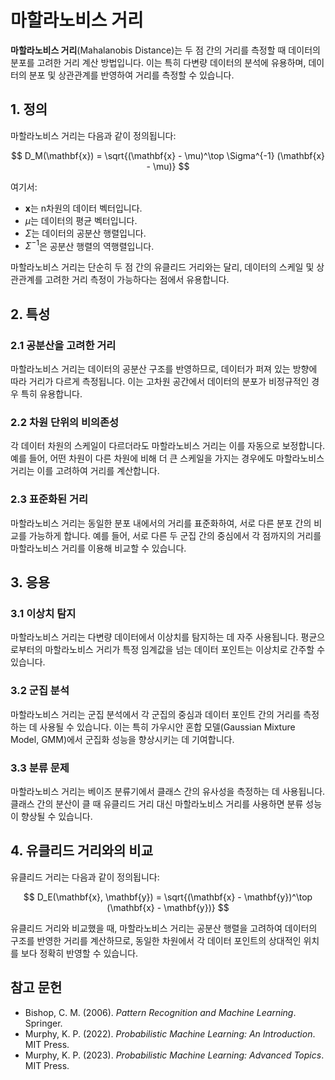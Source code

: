 # 마할라노비스 거리

**마할라노비스 거리**(Mahalanobis Distance)는 두 점 간의 거리를 측정할 때 데이터의 분포를 고려한 거리 계산 방법입니다. 이는 특히 다변량 데이터의 분석에 유용하며, 데이터의 분포 및 상관관계를 반영하여 거리를 측정할 수 있습니다.

## 1. 정의

마할라노비스 거리는 다음과 같이 정의됩니다:

$$
D_M(\mathbf{x}) = \sqrt{(\mathbf{x} - \mu)^\top \Sigma^{-1} (\mathbf{x} - \mu)}
$$

여기서:
- $\mathbf{x}$는 n차원의 데이터 벡터입니다.
- $\mu$는 데이터의 평균 벡터입니다.
- $\Sigma$는 데이터의 공분산 행렬입니다.
- $\Sigma^{-1}$은 공분산 행렬의 역행렬입니다.

마할라노비스 거리는 단순히 두 점 간의 유클리드 거리와는 달리, 데이터의 스케일 및 상관관계를 고려한 거리 측정이 가능하다는 점에서 유용합니다.

## 2. 특성

### 2.1 공분산을 고려한 거리
마할라노비스 거리는 데이터의 공분산 구조를 반영하므로, 데이터가 퍼져 있는 방향에 따라 거리가 다르게 측정됩니다. 이는 고차원 공간에서 데이터의 분포가 비정규적인 경우 특히 유용합니다.

### 2.2 차원 단위의 비의존성
각 데이터 차원의 스케일이 다르더라도 마할라노비스 거리는 이를 자동으로 보정합니다. 예를 들어, 어떤 차원이 다른 차원에 비해 더 큰 스케일을 가지는 경우에도 마할라노비스 거리는 이를 고려하여 거리를 계산합니다.

### 2.3 표준화된 거리
마할라노비스 거리는 동일한 분포 내에서의 거리를 표준화하여, 서로 다른 분포 간의 비교를 가능하게 합니다. 예를 들어, 서로 다른 두 군집 간의 중심에서 각 점까지의 거리를 마할라노비스 거리를 이용해 비교할 수 있습니다.

## 3. 응용

### 3.1 이상치 탐지
마할라노비스 거리는 다변량 데이터에서 이상치를 탐지하는 데 자주 사용됩니다. 평균으로부터의 마할라노비스 거리가 특정 임계값을 넘는 데이터 포인트는 이상치로 간주할 수 있습니다.

### 3.2 군집 분석
마할라노비스 거리는 군집 분석에서 각 군집의 중심과 데이터 포인트 간의 거리를 측정하는 데 사용될 수 있습니다. 이는 특히 가우시안 혼합 모델(Gaussian Mixture Model, GMM)에서 군집화 성능을 향상시키는 데 기여합니다.

### 3.3 분류 문제
마할라노비스 거리는 베이즈 분류기에서 클래스 간의 유사성을 측정하는 데 사용됩니다. 클래스 간의 분산이 클 때 유클리드 거리 대신 마할라노비스 거리를 사용하면 분류 성능이 향상될 수 있습니다.

## 4. 유클리드 거리와의 비교

유클리드 거리는 다음과 같이 정의됩니다:

$$
D_E(\mathbf{x}, \mathbf{y}) = \sqrt{(\mathbf{x} - \mathbf{y})^\top (\mathbf{x} - \mathbf{y})}
$$

유클리드 거리와 비교했을 때, 마할라노비스 거리는 공분산 행렬을 고려하여 데이터의 구조를 반영한 거리를 계산하므로, 동일한 차원에서 각 데이터 포인트의 상대적인 위치를 보다 정확히 반영할 수 있습니다.

## 참고 문헌
- Bishop, C. M. (2006). *Pattern Recognition and Machine Learning*. Springer.
- Murphy, K. P. (2022). *Probabilistic Machine Learning: An Introduction*. MIT Press.
- Murphy, K. P. (2023). *Probabilistic Machine Learning: Advanced Topics*. MIT Press.
